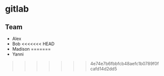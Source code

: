 # gitlab
## Team 
* Alex 
* Bob
<<<<<<< HEAD
* Madison
=======
* Yanni
>>>>>>> 4e74e7b6fbbfcb48aefc1b0789f0fcafd14d2dd5
